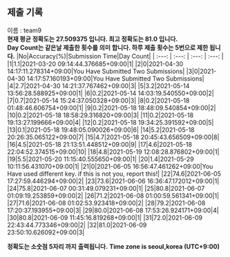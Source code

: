 


  
## 제출 기록  
이름 : team9  
**현재 평균 정확도는 27.509375 입니다. 최고 정확도는 81.0 입니다.**  
**Day Count는 같은날 제출한 횟수를 의미 합니다. 하루 제출 횟수는 5번으로 제한 됩니다.**
|No|Accuracy(%)|Submission Time|Day Count|
| :---: | :---: | :---: | :---: |
|1|1.1|2021-03-20 09:14:44.376685+09:00|1|
|2|0|2021-04-30 14:17:11.278314+09:00|You Have Submitted Two Submissions|
|3|0|2021-04-30 14:17:57.160193+09:00|You Have Submitted Two Submissions|
|4|2.7|2021-04-30 14:21:37.767462+09:00|3|
|5|3.2|2021-05-14 13:56:28.588925+09:00|1|
|6|0.2|2021-05-14 14:03:19.540550+09:00|2|
|7|0.7|2021-05-14 15:24:37.050328+09:00|3|
|8|0.2|2021-05-18 01:48:46.606754+09:00|1|
|9|0.2|2021-05-18 18:48:09.540854+09:00|2|
|10|0.2|2021-05-18 18:58:29.316820+09:00|3|
|11|0.2|2021-05-18 19:13:27.199666+09:00|4|
|12|0.2|2021-05-18 19:34:25.391592+09:00|5|
|13|0.1|2021-05-18 19:48:05.090026+09:00|6|
|14|5.2|2021-05-18 20:26:35.065122+09:00|7|
|15|4.7|2021-05-18 20:45:43.656509+09:00|8|
|16|4.5|2021-05-18 21:13:51.448512+09:00|9|
|17|4.6|2021-05-18 22:04:52.374515+09:00|10|
|18|4.8|2021-05-19 12:08:28.876802+09:00|1|
|19|5.5|2021-05-20 11:15:40.555650+09:00|1|
|20|1.4|2021-05-29 10:11:56.431070+09:00|1|
|21|0|2021-06-05 16:56:47.461262+09:00|You Have used different key. if this is not you, report this!|
|22|74.6|2021-06-05 17:27:59.446294+09:00|2|
|23|73.6|2021-06-06 16:36:47.172012+09:00|1|
|24|75.8|2021-06-07 00:31:49.079231+09:00|1|
|25|80.8|2021-06-07 01:09:19.253859+09:00|2|
|26|71.2|2021-06-08 01:00:59.561341+09:00|1|
|27|71.6|2021-06-08 01:02:53.923418+09:00|2|
|28|79.2|2021-06-08 17:20:37.193955+09:00|3|
|29|80.0|2021-06-08 17:53:26.924171+09:00|4|
|30|80.8|2021-06-09 11:45:16.819268+09:00|1|
|31|72.0|2021-06-09 22:43:44.773346+09:00|2|
|32|81.0|2021-06-09 23:50:10.626092+09:00|3|


**정확도는 소숫점 5자리 까지 출력됩니다.**
**Time zone is seoul,korea (UTC+9:00)**
